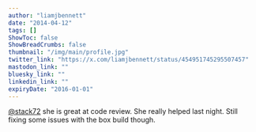 ```yaml
---
author: "liamjbennett"
date: "2014-04-12"
tags: []
ShowToc: false
ShowBreadCrumbs: false
thumbnail: "/img/main/profile.jpg"
twitter_link: "https://x.com/liamjbennett/status/454951745295507457"
mastodon_link: ""
bluesky_link: ""
linkedin_link: ""
expiryDate: "2016-01-01"
---
```


[@stack72](https://x.com/stack72) she is great at code review. She really helped last night. Still fixing some issues with the box build though.

